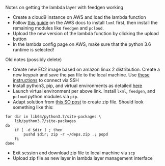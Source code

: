 Notes on getting the lambda layer with feedgen working
* Create a cloud9 instance on AWS and load the lambda function
* Follow [this guide](https://aws.amazon.com/premiumsupport/knowledge-center/cloud9-deploy-lambda-external-libraries/) on the AWS docs to install `lxml` first, then install the remaining modules like `feedgen` and `pcloud`.
* Upload the new version of the lambda function by clicking the upload button 
* In the lambda config page on AWS, make sure that the python 3.6 runtime is selected!

Old notes (possibly delete)
* Create new EC2 image based on amazon linux 2 distribution. Create a new keypair and save the `pem` file to the local machine.  Use [these instructions](https://docs.aws.amazon.com/AWSEC2/latest/UserGuide/AccessingInstancesLinux.html) to connect via SSH
* Install python3, pip, and virtual environments as detailed [here](https://aws.amazon.com/premiumsupport/knowledge-center/ec2-linux-python3-boto3/)
* Launch virtual environment per above link. Install `lxml`, `feedgen`, and `pcloud` python modules via `pip`.
* Adapt solution from [this SO post](https://stackoverflow.com/questions/36397171/aws-lambda-not-importing-lxml/37450406#37450406) to create zip file.  Should look something like this:

```
for dir in lib64/python3.7/site-packages \
    lib/python3.7/site-packages
do
    if [ -d $dir ] ; then
        pushd $dir; zip -r ~/deps.zip .; popd
    fi
done 
```

* Exit session and download zip file to local machine via `scp`
* Upload zip file as new layer in lambda layer management interface